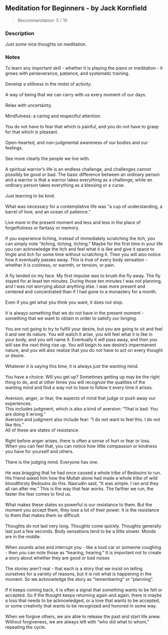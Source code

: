 ## Meditation for Beginners - by Jack Kornfield
> Recommendation: 5 / 10
    
### Description
Just some nice thoughts on meditation.
    
### Notes
To learn any important skill - whether it is playing the piano or meditation - it grows with perseverance, patience, and systematic training.<br>
<br>
Develop a stillness in the midst of activity.<br>
<br>
A way of being that we can carry with us every moment of our days.<br>
<br>
Relax with uncertainty.<br>
<br>
Mindfulness: a caring and respectful attention.<br>
<br>
You do not have to fear that which is painful, and you do not have to grasp for that which is pleasant.<br>
<br>
Open-hearted, and non-judgmental awareness of our bodies and our feelings.<br>
<br>
See more clearly the people we live with.<br>
<br>
A spiritual warrior’s life is an endless challenge, and challenges cannot possibly be good or bad. The basic difference between an ordinary person and a warrior is that a warrior takes everything as a challenge, while an ordinary person takes everything as a blessing or a curse.<br>
<br>
Just learning to be kind.<br>
<br>
What was necessary for a contemplative life was “a cup of understanding, a barrel of love, and an ocean of patience.”<br>
<br>
Live more in the present moment and less and less in the place of forgetfulness or fantasy or memory.<br>
<br>
If you experience itching, instead of immediately scratching the itch, you can simply note “itching, itching, itching.” Maybe for the first time in your life you can acknowledge the itch and feel what it is like and give it space to tingle and itch for some time without scratching it. Then you will also notice how it eventually passes away. This is true of every body sensation - whether it is coolness, or warmth, or tension, or pain.<br>
<br>
A fly landed on my face. My first impulse was to brush the fly away.  The fly stayed for at least ten minutes.  During those ten minutes I was not planning, and I was not worrying about anything else.  I was more present and centered and concentrated than if I had gone to a monastery for a month.<br>
<br>
Even if you get what you think you want, it does not stop.<br>
<br>
It is always something that we do not have in the present moment - something that we want to obtain in order to satisfy our longing.<br>
<br>
You are not going to try to fulfill your desire, but you are going to sit and feel it and see its nature. You will watch it arise, you will feel what it is like in your body, and you will name it. Eventually it will pass away, and then you will see the next thing rise up. You will begin to see desire’s impermanent nature, and you will also realize that you do not have to act on every thought or desire.<br>
<br>
Whatever it is saying this time, it is always just the wanting mind.<br>
<br>
You have a choice: Will you get up? Sometimes getting up may be the right thing to do, and at other times you will recognize the qualities of the wanting mind and find a way not to have to follow it every time it arises.<br>
<br>
Aversion, anger, or fear, the aspects of mind that judge or push away our experiences.<br>
This includes judgment, which is also a kind of aversion: “That is bad. You are doing it wrong.”<br>
Aversion and judgment also include fear: “I do not want to feel this. I do not like this.”<br>
All of these are states of resistance.<br>
<br>
Right before anger arises, there is often a sense of hurt or fear or loss. When you can feel that, you can notice how little compassion or kindness you have for yourself and others.<br>
<br>
There is the judging mind. Everyone has one.<br>
<br>
He was bragging that he had once caused a whole tribe of Bedouins to run. His friend asked him how the Mullah alone had made a whole tribe of wild bloodthirsty Bedouins do this. Nasrudin said, “It was simple. I ran and they all ran after me.” This is the way that fear works. The farther we run, the faster the fear comes to find us.<br>
<br>
What makes these states so powerful is our resistance to them. But the moment you accept them, they lose a lot of their power. It is the resistance to them that makes them so difficult.<br>
<br>
Thoughts do not last very long. Thoughts come quickly. Thoughts generally last just a few seconds. Body sensations tend to be a little slower. Moods are in the middle.<br>
<br>
When sounds arise and interrupt you - like a loud car or someone coughing - then you can note those as “hearing, hearing.” It is important not to create a story about whether they are good or bad noises<br>
<br>
The stories aren’t real - that each is a story that we insist on telling ourselves for a variety of reasons, but it is not what is happening in the moment. So we acknowledge the story as “remembering” or “planning”.<br>
<br>
If it keeps coming back, it is often a signal that something wants to be felt or accepted. So if the thought keeps returning again and again, there is maybe a loss that needs to be acknowledged, or a love that wants to be accepted, or some creativity that wants to be recognized and honored in some way.<br>
<br>
When we forgive others, we are able to release the past and start life anew. Without forgiveness, we are always left with “who did what to whom,” repeating the cycle.
